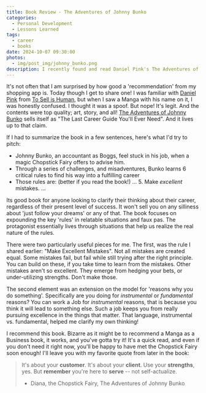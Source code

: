 ```yaml
---
title: Book Review - The Adventures of Johnny Bunko
categories:
  - Personal Development
  - Lessons Learned
tags:
  - career
  - books
date: 2024-10-07 09:30:00
photos: 
  - img/post_img/johnny_bunko.png
description: I recently found and read Daniel Pink's The Adventures of Johnny Bunko. You might not think a Manga would be a good business book read, but it was! Let me tell you about it!
---
```


It's not often that I am surprised by how good a 'recommendation' from my shopping app is. Today though I get to share one! I was familiar with [Daniel Pink](https://en.wikipedia.org/wiki/Daniel_H._Pink) from [To Sell is Human](https://www.amazon.com/Sell-Human-Surprising-Persuading-Influencing/dp/1786891719/), but when I saw a Manga with his name on it, I was honestly confused. I thought it was a spoof. But nope! It's legit. And the contents were top quality; art, story, and all! [The Adventures of Johnny Bunko](https://www.amazon.com/Adventures-Johnny-Bunko-Career-Guide/dp/1594482918/) sells itself as "The Last Career Guide You'll Ever Need". And it lives up to that claim.

If I had to summarize the book in a few sentences, here's what I'd try to pitch:
- Johnny Bunko, an accountant as Boggs, feel stuck in his job, when a magic Chopstick Fairy offers to advise him.
- Through a series of challenges, and misadventures, Bunko learns 6 critical rules to find his way into a fulfilling career
- Those rules are: (better if you read the book!)
	... 
	5. Make _excellent_ mistakes. 
   ...

Its good book for anyone looking to clarify their thinking about their career, regardless of their present level of success. It won't sell you on any silliness about 'just follow your dreams' or any of that. The book focuses on expounding the key 'rules' in relatable situations and faux pas. The protagonist essentially lives through situations that help us realize the real nature of the rules.

There were two particularly useful pieces for me. The first, was the rule I shared earlier: "Make Excellent Mistakes". Not all mistakes are created equal. Some mistakes fail, but fail while still trying after the right principle. You can build on these, if you take time to learn from the mistakes. Other mistakes aren't so excellent. They emerge from hedging your bets, or under-utilizing strengths. Don't make those.

The second element was an extension on the model for 'reasons why you do something'. Specifically are you doing for _instrumental_ or _fundamental_ reasons? You can work a Job for _instrumental_ reasons, that is because you think it will lead to something else. Such a job keeps you from really pursuing excellence in the things that matter. That language, instrumental vs. fundamental, helped me clarify my own thinking!

I recommend this book. Bizarre as it might be to recommend a Manga as a Business book, it works, and you've gotta try it! It's a quick read, and even if you don't need it right now, you'll be happy to have met the Chopstick Fairy soon enough! I'll leave you with my favorite quote from later in the book:
> It's about your **customer**. It's about your **client**. Use your **strengths**, yes. But **remember** you're here to **serve** -- not self-actualize. 
> - Diana, the Chopstick Fairy, The Adventures of Johnny Bunko
